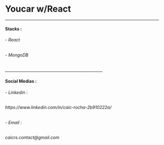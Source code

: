 # Youcar w/React
__________________________________________________
<h4>Stacks :</h4>
<h6>- React</h6>
<h6>- MongoDB</h6>
__________________________________________________
<h4>Social Medias :</h4>
<h6>- Linkedin : </h6>
<h6>  https://www.linkedin.com/in/caic-rocha-2b910222a/
<h6>- Email : </h6>
<h6>  caicrs.contact@gmail.com

